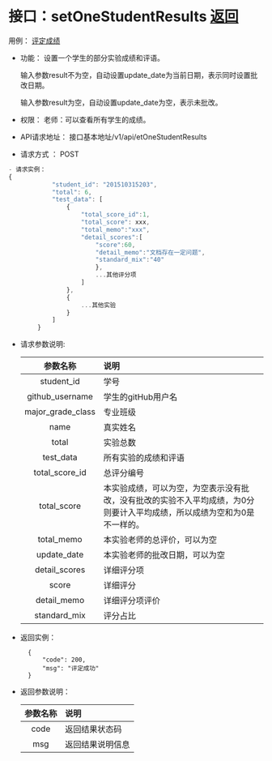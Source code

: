 # 接口：setOneStudentResults  [返回](../README.md)
用例： [评定成绩](../用例/评定成绩.md)

- 功能：
    设置一个学生的部分实验成绩和评语。
    
    输入参数result不为空，自动设置update_date为当前日期，表示同时设置批改日期。
    
    输入参数result为空，自动设置update_date为空，表示未批改。
    
- 权限：
    老师：可以查看所有学生的成绩。
    
- API请求地址： 
    接口基本地址/v1/api/etOneStudentResults

- 请求方式 ：
    POST
 
```javascript
- 请求实例：  
{ 
            "student_id": "201510315203", 
            "total": 6,
            "test_data": [
                {
                    "total_score_id":1,
                    "total_score": xxx, 
                    "total_memo":"xxx",
                    "detail_scores":[
                        "score":60,
                        "detail_memo":"文档存在一定问题",
                        "standard_mix":"40"
                        },
                        ...其他评分项
                    ]
                }, 
                {
                    ...其他实验
                }
            ] 
        }
```
- 请求参数说明:       
 
  |参数名称|说明|
  |:---------:|:--------------------------------------------------------|      
  |student_id|学号|
    |github_username|学生的gitHub用户名|
    |major_grade_class|专业班级|
    |name|真实姓名|   
    |total|实验总数|
    |test_data|所有实验的成绩和评语|
    |total_score_id|总评分编号|
    |total_score|本实验成绩，可以为空，为空表示没有批改，没有批改的实验不入平均成绩，为0分则要计入平均成绩，所以成绩为空和为0是不一样的。|
    |total_memo|本实验老师的总评价，可以为空|
    |update_date|本实验老师的批改日期，可以为空|
    |detail_scores|详细评分项|
    |score|详细评分|
    |detail_memo|详细评分项评价|
    |standard_mix|评分占比| 
 
- 返回实例：

        {         
            "code": 200,
            "msg": "评定成功"
        }

- 返回参数说明：    
 
  |参数名称|说明|
  |:---------:|:--------------------------------------------------------|      
  |code|返回结果状态码|
  |msg|返回结果说明信息|

